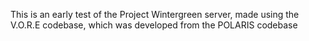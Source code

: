 This is an early test of the Project Wintergreen server, made using the V.O.R.E codebase, which was developed from the POLARIS codebase
